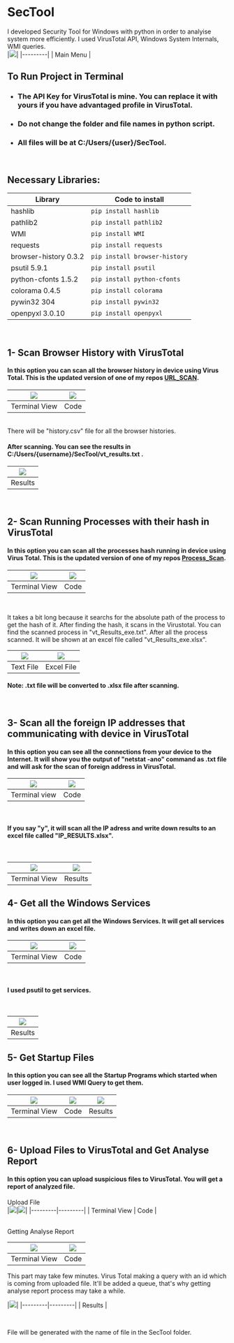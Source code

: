 # SecTool
I developed Security Tool for Windows with python in order to analyise system more efficiently. I used VirusTotal API, Windows System Internals, WMI queries.
<br>
|<img src="Images/AnaEkran0.png">|
|---------|
| Main Menu |
<br>

## To Run Project in Terminal
- ### The API Key for VirusTotal is mine. You can replace it with yours if you have advantaged profile in VirusTotal.
- ### Do not change the folder and file names in python script.
- ### All files will be at C:/Users/{user}/SecTool.

<br>

## Necessary Libraries:

| Library  | Code to install |
| ------------- | ------------- |
| hashlib  | ``` pip install hashlib ```  |
| pathlib2  | ``` pip install pathlib2 ```  |
| WMI  |``` pip install WMI ``` |
| requests | ``` pip install requests ```|
| browser-history 0.3.2 | ``` pip install browser-history ```|
| psutil 5.9.1 | ``` pip install psutil ```|
| python-cfonts 1.5.2 | ``` pip install python-cfonts ```|
| colorama 0.4.5 | ``` pip install colorama ```|
| pywin32 304 | ``` pip install pywin32 ```|
| openpyxl 3.0.10 | ``` pip install openpyxl ```|
<br>

## 1- Scan Browser History with VirusTotal

#### In this option you can scan all the browser history in device using Virus Total. This is the updated version of one of my repos <a href="https://github.com/mrtergl/VirusTotal_Python_URL_Scan">URL_SCAN</a>.

|<img src="Images/1-a.png">|<img src="Images/1-b.png">|
|---------|---------|
| Terminal View | Code |

<br>
There will be "history.csv" file for all the browser histories.

#### After scanning. You can see the results in C:/Users/{username}/SecTool/vt_results.txt .

|<img src="Images/1-c.png">|
|---------|
| Results |

<br>

## 2- Scan Running Processes with their hash in VirusTotal

#### In this option you can scan all the processes hash running in device using Virus Total. This is the updated version of one of my repos <a href="https://github.com/mrtergl/VirusTotal_Process_Scan">Process_Scan</a>.

|<img src="Images/2-a.png">|<img src="Images/2-b.png">|
|---------|---------|
| Terminal View | Code |

<br>

It takes a bit long because it searchs for the absolute path of the process to get the hash of it. After finding the hash, it scans in the Virustotal. You can find the scanned process in "vt_Results_exe.txt". After all the process scanned. It will be shown at an excel file called "vt_Results_exe.xlsx".
<br>

|<img src="Images/2-c.png">|<img src="Images/2-d.png">|
|---------|---------|
| Text File | Excel File |

#### Note: .txt file will be converted to .xlsx file after scanning.

<br>

## 3- Scan all the foreign IP addresses that communicating with device in VirusTotal

#### In this option you can see all the connections from your device to the Internet. It will show you the output of "netstat -ano" command as .txt file and will ask for the scan of foreign address in VirusTotal.

|<img src="Images/3-a.png">|<img src="Images/3-b.png">|
|---------|---------|
| Terminal view | Code |

<br>

#### If you say "y", it will scan all the IP adress and write down results to an excel file called "IP_RESULTS.xlsx". 

<br>

|<img src="Images/3-c.png">|<img src="Images/3-d.png">|
|---------|---------|
| Terminal View | Results |

## 4- Get all the Windows Services

#### In this option you can get all the Windows Services. It will get all services and writes down an excel file.

|<img src="Images/4-a.png">|<img src="Images/4-c.png">|
|---------|---------|
| Terminal View | Code |

<br>

#### I used psutil to get services.

<br>

|<img src="Images/4-b.png">|
|---------|
| Results |

## 5- Get Startup Files

#### In this option you can see all the Startup Programs which started when user logged in. I used WMI Query to get them.

|<img src="Images/5-a.png">|<img src="Images/5-b.png">|<img src="Images/5-c.png">|
|---------|---------|---------|
| Terminal View | Code | Results |

<br>

## 6- Upload Files to VirusTotal and Get Analyse Report

#### In this option you can upload suspicious files to VirusTotal. You will get a report of analyzed file.

 Upload File
 <br>
|<img src="Images/6-a.png">|<img src="Images/6-b.png">|
|---------|---------|
| Terminal View | Code |

<br>
Getting Analyse Report

<br>
 
|<img src="Images/6-c.png">|<img src="Images/6-b.png">|
|---------|---------|
| Terminal View | Code |

This part may take few minutes. Virus Total making a query with an id which is coming from uploaded file. It'll be added a queue, that's why getting analyse report process may take a while.

|<img src="Images/6-e.png">|
|---------|---------|
| Results |

<br>

File will be generated with the name of file in the SecTool folder.

